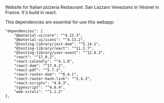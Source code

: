 Website for Italian pizzeria Restaurant: San Lazzaro Veneziano in Vésinet in France. It's build in react.


This dependencies are essential for use this webapp:

    "dependencies": {
        "@material-ui/core": "^4.12.3",
        "@material-ui/icons": "^4.11.2",
        "@testing-library/jest-dom": "^5.14.1",
        "@testing-library/react": "^11.2.7",
        "@testing-library/user-event": "^12.8.3",
        "react": "^17.0.2",
        "react-calendly": "^4.1.0",
        "react-dom": "^17.0.2",
        "react-pdf": "^5.7.2",
        "react-router-dom": "^6.4.1",
        "react-router-hash-link": "^2.4.3",
        "react-scripts": "4.0.3",
        "typescript": "^4.8.4",
        "web-vitals": "^1.1.2"
    },
